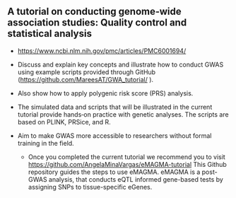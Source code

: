 ## A tutorial on conducting genome‐wide association studies: Quality control and statistical analysis

- https://www.ncbi.nlm.nih.gov/pmc/articles/PMC6001694/
- Discuss and explain key concepts and illustrate how to conduct GWAS using example scripts provided through GitHub (https://github.com/MareesAT/GWA_tutorial/ ).
- Also show how to apply polygenic risk score (PRS) analysis.
- The simulated data and scripts that will be illustrated in the current tutorial provide hands‐on practice with genetic analyses. The scripts are based on PLINK, PRSice, and R.
- Aim to make GWAS more accessible to researchers without formal training in the field.


  - Once you completed the current tutorial we recommend you to visit https://github.com/AngelaMinaVargas/eMAGMA-tutorial This Github repository guides the steps to use eMAGMA.
eMAGMA is a post-GWAS analysis, that conducts eQTL informed gene-based tests by assigning SNPs to tissue-specific eGenes.
